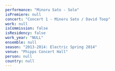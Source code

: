 ```yaml
---
performance: "Minoru Sato - Solo"
isPremiere: null
concert: "Concert 1 - Minoru Sato / David Toop"
work: null
isCommission: false
isResidency: false
work_year: "NULL"
ensemble: null
season: "2013-2014: Electric Spring 2014"
venue: "Phipps Concert Hall"
person: null
country: null
---
```


